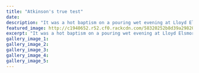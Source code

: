 ```yaml
---
title: "Atkinson's true test"
date: 
description: "It was a hot baptism on a pouring wet evening at Lloyd Elsmore Park for Whanganui hockey export Martin Atkinson, as he made his test debut in the 4-2 loss to Australia on Thursday night..."
featured_image: http://c1940652.r52.cf0.rackcdn.com/58320252b8d39a2982000062/Ex-Martin-Atk-test-debut-NZ-playing-Oz-Chron-fri-18-nov.jpg
excerpt: "It was a hot baptism on a pouring wet evening at Lloyd Elsmore Park for Whanganui hockey export Martin Atkinson, as he made his test debut in the 4-2 loss to Australia on Thursday night."
gallery_image_1: 
gallery_image_2: 
gallery_image_3: 
gallery_image_4: 
gallery_image_5: 
---
```

